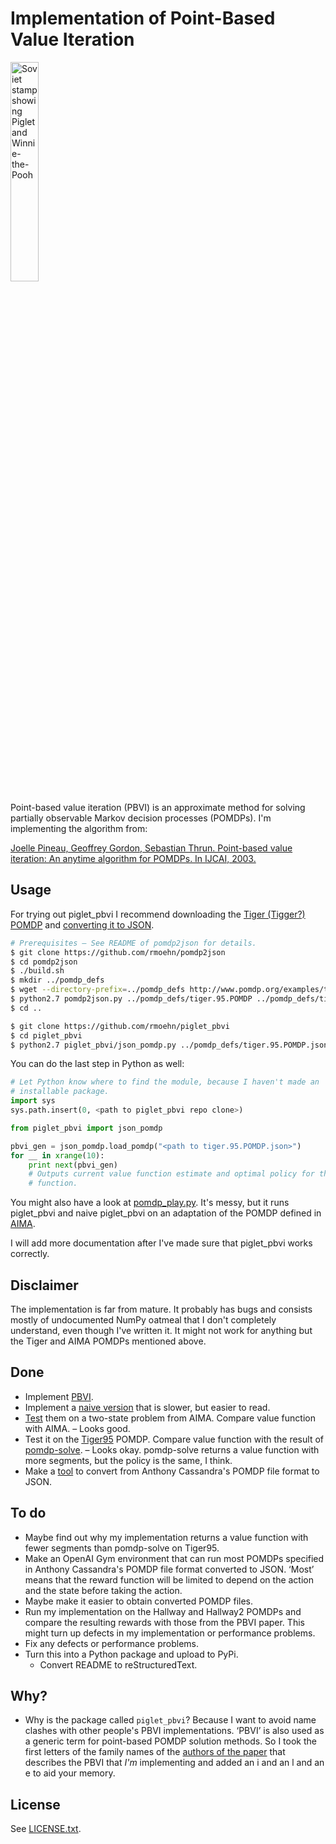 Implementation of Point-Based Value Iteration
=============================================

<a title="By Scanned and processed by Mariluna (Personal collection) [Public domain], via Wikimedia Commons"
    href="https://commons.wikimedia.org/wiki/File:1988_CPA_5916.jpg">
    <img width="30%" alt="Soviet stamp showing Piglet and Winnie-the-Pooh"
        src="https://upload.wikimedia.org/wikipedia/commons/thumb/b/b2/1988_CPA_5916.jpg/512px-1988_CPA_5916.jpg">
</a>

Point-based value iteration (PBVI) is an approximate method for solving
partially observable Markov decision processes (POMDPs). I'm implementing the
algorithm from:

<a name="pbvi-article"></a>
[Joelle Pineau, Geoffrey Gordon, Sebastian Thrun. Point-based value iteration:
An anytime algorithm for POMDPs. In IJCAI,
2003.](https://www.ri.cmu.edu/pub_files/pub4/pineau_joelle_2003_3/pineau_joelle_2003_3.pdf)


Usage
-----

For trying out piglet_pbvi I recommend downloading the [Tiger (Tigger?)
POMDP](http://www.pomdp.org/examples/tiger.95.POMDP) and [converting it to
JSON](https://github.com/rmoehn/pomdp2json).

```bash
# Prerequisites – See README of pomdp2json for details.
$ git clone https://github.com/rmoehn/pomdp2json
$ cd pomdp2json
$ ./build.sh
$ mkdir ../pomdp_defs
$ wget --directory-prefix=../pomdp_defs http://www.pomdp.org/examples/tiger.95.POMDP
$ python2.7 pomdp2json.py ../pomdp_defs/tiger.95.POMDP ../pomdp_defs/tiger.95.POMDP.json
$ cd ..

$ git clone https://github.com/rmoehn/piglet_pbvi
$ cd piglet_pbvi
$ python2.7 piglet_pbvi/json_pomdp.py ../pomdp_defs/tiger.95.POMDP.json
```

You can do the last step in Python as well:

```python
# Let Python know where to find the module, because I haven't made an
# installable package.
import sys
sys.path.insert(0, <path to piglet_pbvi repo clone>)

from piglet_pbvi import json_pomdp

pbvi_gen = json_pomdp.load_pomdp("<path to tiger.95.POMDP.json>")
for __ in xrange(10):
    print next(pbvi_gen)
    # Outputs current value function estimate and optimal policy for that value
    # function.
```

You might also have a look at [pomdp_play.py](pomdp_play.py). It's messy, but it
runs piglet_pbvi and naive piglet_pbvi on an adaptation of the POMDP defined in
[AIMA](http://aima.cs.berkeley.edu/).

I will add more documentation after I've made sure that piglet_pbvi works
correctly.


Disclaimer
----------

The implementation is far from mature. It probably has bugs and consists mostly
of undocumented NumPy oatmeal that I don't completely understand, even though
I've written it. It might not work for anything but the Tiger and AIMA POMDPs
mentioned above.


Done
----

- Implement [PBVI](piglet_pbvi/pbvi.py).
- Implement a [naive version](piglet_pbvi/naive_pbvi.py) that is slower, but
  easier to read.
- [Test](pomdp_play.py) them on a two-state problem from AIMA. Compare value
  function with AIMA. – Looks good.
- Test it on the [Tiger95](http://www.pomdp.org/examples/tiger.95.POMDP) POMDP.
  Compare value function with the result of
  [pomdp-solve](http://www.pomdp.org/code/index.html). – Looks okay. pomdp-solve
  returns a value function with more segments, but the policy is the same, I
  think.
- Make a [tool](https://github.com/rmoehn/pomdp2json) to convert from Anthony
  Cassandra's POMDP file format to JSON.


To do
-----

- Maybe find out why my implementation returns a value function with fewer
  segments than pomdp-solve on Tiger95.
- Make an OpenAI Gym environment that can run most POMDPs specified in Anthony
  Cassandra's POMDP file format converted to JSON. ‘Most’ means that the reward
  function will be limited to depend on the action and the state before taking
  the action.
- Maybe make it easier to obtain converted POMDP files.
- Run my implementation on the Hallway and Hallway2 POMDPs and compare the
  resulting rewards with those from the PBVI paper. This might turn up defects
  in my implementation or performance problems.
- Fix any defects or performance problems.
- Turn this into a Python package and upload to PyPi.
  - Convert README to reStructuredText.


Why?
----

- Why is the package called `piglet_pbvi`? Because I want to avoid name clashes
  with other people's PBVI implementations. ‘PBVI’ is also used as a generic
  term for point-based POMDP solution methods. So I took the first letters of
  the family names of the [authors of the paper](#pbvi-article) that describes
  the PBVI that *I'm* implementing and added an i and an l and an e to aid your
  memory.


License
-------

See [LICENSE.txt](LICENSE.txt).
